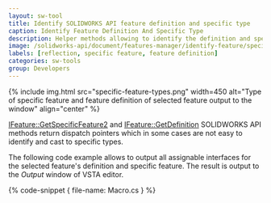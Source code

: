```yaml
---
layout: sw-tool
title: Identify SOLIDWORKS API feature definition and specific type
caption: Identify Feature Definition And Specific Type
description: Helper methods allowing to identify the definition and specific type of the selected feature via SOLIDWORKS API and reflection
image: /solidworks-api/document/features-manager/identify-feature/specific-feature-types.png
labels: [reflection, specific feature, feature definition]
categories: sw-tools
group: Developers
---
```

{% include img.html src="specific-feature-types.png" width=450 alt="Type of specific feature and feature definition of selected feature output to the window" align="center" %}

[IFeature::GetSpecificFeature2](http://help.solidworks.com/2012/english/api/sldworksapi/SolidWorks.Interop.sldworks~SolidWorks.Interop.sldworks.IFeature~GetSpecificFeature2.html) and [IFeature::GetDefinition](http://help.solidworks.com/2012/english/api/sldworksapi/solidworks.interop.sldworks~solidworks.interop.sldworks.ifeature~getdefinition.html) SOLIDWORKS API methods return dispatch pointers which in some cases are not easy to identify and cast to specific types.

The following code example allows to output all assignable interfaces for the selected feature's definition and specific feature. The result is output to the *Output* window of VSTA editor.

{% code-snippet { file-name: Macro.cs } %}
